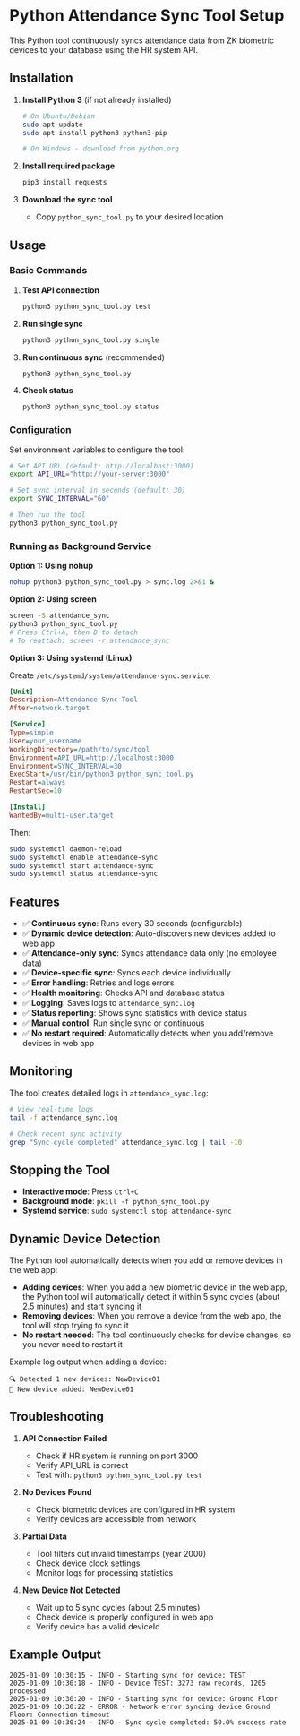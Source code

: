 # Python Attendance Sync Tool Setup

This Python tool continuously syncs attendance data from ZK biometric devices to your database using the HR system API.

## Installation

1. **Install Python 3** (if not already installed)
   ```bash
   # On Ubuntu/Debian
   sudo apt update
   sudo apt install python3 python3-pip

   # On Windows - download from python.org
   ```

2. **Install required package**
   ```bash
   pip3 install requests
   ```

3. **Download the sync tool**
   - Copy `python_sync_tool.py` to your desired location

## Usage

### Basic Commands

1. **Test API connection**
   ```bash
   python3 python_sync_tool.py test
   ```

2. **Run single sync**
   ```bash
   python3 python_sync_tool.py single
   ```

3. **Run continuous sync** (recommended)
   ```bash
   python3 python_sync_tool.py
   ```

4. **Check status**
   ```bash
   python3 python_sync_tool.py status
   ```

### Configuration

Set environment variables to configure the tool:

```bash
# Set API URL (default: http://localhost:3000)
export API_URL="http://your-server:3000"

# Set sync interval in seconds (default: 30)
export SYNC_INTERVAL="60"

# Then run the tool
python3 python_sync_tool.py
```

### Running as Background Service

**Option 1: Using nohup**
```bash
nohup python3 python_sync_tool.py > sync.log 2>&1 &
```

**Option 2: Using screen**
```bash
screen -S attendance_sync
python3 python_sync_tool.py
# Press Ctrl+A, then D to detach
# To reattach: screen -r attendance_sync
```

**Option 3: Using systemd (Linux)**

Create `/etc/systemd/system/attendance-sync.service`:
```ini
[Unit]
Description=Attendance Sync Tool
After=network.target

[Service]
Type=simple
User=your_username
WorkingDirectory=/path/to/sync/tool
Environment=API_URL=http://localhost:3000
Environment=SYNC_INTERVAL=30
ExecStart=/usr/bin/python3 python_sync_tool.py
Restart=always
RestartSec=10

[Install]
WantedBy=multi-user.target
```

Then:
```bash
sudo systemctl daemon-reload
sudo systemctl enable attendance-sync
sudo systemctl start attendance-sync
sudo systemctl status attendance-sync
```

## Features

- ✅ **Continuous sync**: Runs every 30 seconds (configurable)
- ✅ **Dynamic device detection**: Auto-discovers new devices added to web app
- ✅ **Attendance-only sync**: Syncs attendance data only (no employee data)
- ✅ **Device-specific sync**: Syncs each device individually
- ✅ **Error handling**: Retries and logs errors
- ✅ **Health monitoring**: Checks API and database status
- ✅ **Logging**: Saves logs to `attendance_sync.log`
- ✅ **Status reporting**: Shows sync statistics with device status
- ✅ **Manual control**: Run single sync or continuous
- ✅ **No restart required**: Automatically detects when you add/remove devices in web app

## Monitoring

The tool creates detailed logs in `attendance_sync.log`:

```bash
# View real-time logs
tail -f attendance_sync.log

# Check recent sync activity
grep "Sync cycle completed" attendance_sync.log | tail -10
```

## Stopping the Tool

- **Interactive mode**: Press `Ctrl+C`
- **Background mode**: `pkill -f python_sync_tool.py`
- **Systemd service**: `sudo systemctl stop attendance-sync`

## Dynamic Device Detection

The Python tool automatically detects when you add or remove devices in the web app:

- **Adding devices**: When you add a new biometric device in the web app, the Python tool will automatically detect it within 5 sync cycles (about 2.5 minutes) and start syncing it
- **Removing devices**: When you remove a device from the web app, the tool will stop trying to sync it
- **No restart needed**: The tool continuously checks for device changes, so you never need to restart it

Example log output when adding a device:
```
🔍 Detected 1 new devices: NewDevice01
📱 New device added: NewDevice01
```

## Troubleshooting

1. **API Connection Failed**
   - Check if HR system is running on port 3000
   - Verify API_URL is correct
   - Test with: `python3 python_sync_tool.py test`

2. **No Devices Found**
   - Check biometric devices are configured in HR system
   - Verify devices are accessible from network

3. **Partial Data**
   - Tool filters out invalid timestamps (year 2000)
   - Check device clock settings
   - Monitor logs for processing statistics

4. **New Device Not Detected**
   - Wait up to 5 sync cycles (about 2.5 minutes)
   - Check device is properly configured in web app
   - Verify device has a valid deviceId

## Example Output

```
2025-01-09 10:30:15 - INFO - Starting sync for device: TEST
2025-01-09 10:30:18 - INFO - Device TEST: 3273 raw records, 1205 processed
2025-01-09 10:30:20 - INFO - Starting sync for device: Ground Floor
2025-01-09 10:30:22 - ERROR - Network error syncing device Ground Floor: Connection timeout
2025-01-09 10:30:24 - INFO - Sync cycle completed: 50.0% success rate
```
